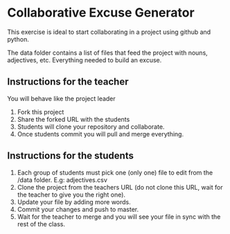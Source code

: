 # Collaborative Excuse Generator

This exercise is ideal to start collaborating in a project using github and python.

The data folder contains a list of files that feed the project with nouns, adjectives, etc. Everything needed to build an excuse.

## Instructions for the teacher

You will behave like the project leader

1. Fork this project
2. Share the forked URL with the students
3. Students will clone your repository and collaborate.
4. Once students commit you will pull and merge everything.

## Instructions for the students

1. Each group of students must pick one (only one) file to edit from the /data folder. E.g: adjectives.csv
2. Clone the project from the teachers URL (do not clone this URL, wait for the teacher to give you the right one).
3. Update your file by adding more words.
4. Commit your changes and push to master.
5. Wait for the teacher to merge and you will see your file in sync with the rest of the class.
